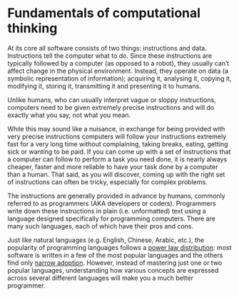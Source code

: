 # Fundamentals of computational thinking

At its core all software consists of two things: instructions and data. Instructions tell the computer what to do. 
Since these instructions are typically followed by a computer (as opposed to a robot), they usually can’t affect change in the physical environment. 
Instead, they operate on data (a symbolic representation of information); 
acquiring it, analysing it, copying it, modifying it, storing it, transmitting it and presenting it to humans.

Unlike humans, who can usually interpret vague or sloppy instructions, computers need to be given extremely precise instructions 
and will do exactly what you say, not what you mean.

While this may sound like a nuisance, in exchange for being provided with very precise instructions 
computers will follow your instructions extremely fast for a very long time without complaining, taking breaks, eating, getting sick or wanting to be paid. 
If you can come up with a set of instructions that a computer can follow to perform a task you need done, 
it is nearly always cheaper, faster and more reliable to have your task done by a computer than a human. 
That said, as you will discover, coming up with the right set of instructions can often be tricky, especially for complex problems.

The instructions are generally provided in advance by humans, commonly referred to as programmers (AKA developers or coders). 
Programmers write down these instructions in plain (i.e. unformatted) text using a language designed specifically for programming computers. 
There are many such languages, each of which have their pros and cons.

Just like natural languages (e.g. English, Chinese, Arabic, etc.), the popularity of programming languages follows a [power law distribution](https://betterexplained.com/articles/understanding-the-pareto-principle-the-8020-rule/): 
most software is written in a few of the most popular languages and the others find only [narrow adoption](https://en.wikipedia.org/wiki/Long_tail). 
However, instead of mastering just one or two popular languages, understanding how various concepts are expressed across several different languages 
will make you a much better programmer.
